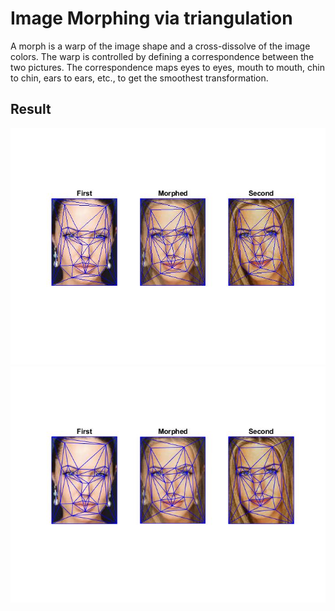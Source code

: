# Image Morphing via triangulation
A morph is a warp of the image shape and a cross-dissolve of the image colors. The warp is controlled by defining a correspondence between the two pictures. The correspondence maps eyes to eyes, mouth to mouth, chin to chin, ears to ears, etc., to get the smoothest transformation.

## Result
<img src="image_morph.jpg">
<img src="image_morph_triangulation.jpg">
